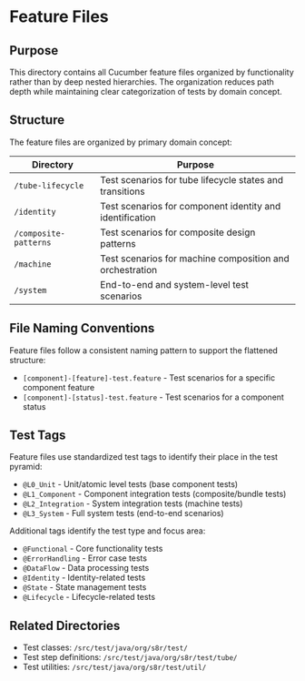<!--
Copyright (c) 2025 Eric C. Mumford (@heymumford)

This software was developed with analytical assistance from AI tools 
including Claude 3.7 Sonnet, Claude Code, and Google Gemini Deep Research,
which were used as paid services. All intellectual property rights 
remain exclusively with the copyright holder listed above.

Licensed under the Mozilla Public License 2.0
-->

# Feature Files

## Purpose

This directory contains all Cucumber feature files organized by functionality rather than by deep nested hierarchies. The organization reduces path depth while maintaining clear categorization of tests by domain concept.

## Structure

The feature files are organized by primary domain concept:

| Directory | Purpose |
|-----------|---------|
| `/tube-lifecycle` | Test scenarios for tube lifecycle states and transitions |
| `/identity` | Test scenarios for component identity and identification |
| `/composite-patterns` | Test scenarios for composite design patterns |
| `/machine` | Test scenarios for machine composition and orchestration |
| `/system` | End-to-end and system-level test scenarios |

## File Naming Conventions

Feature files follow a consistent naming pattern to support the flattened structure:

* `[component]-[feature]-test.feature` - Test scenarios for a specific component feature
* `[component]-[status]-test.feature` - Test scenarios for a component status

## Test Tags

Feature files use standardized test tags to identify their place in the test pyramid:

* `@L0_Unit` - Unit/atomic level tests (base component tests)
* `@L1_Component` - Component integration tests (composite/bundle tests)
* `@L2_Integration` - System integration tests (machine tests)
* `@L3_System` - Full system tests (end-to-end scenarios)

Additional tags identify the test type and focus area:

* `@Functional` - Core functionality tests
* `@ErrorHandling` - Error case tests
* `@DataFlow` - Data processing tests
* `@Identity` - Identity-related tests
* `@State` - State management tests
* `@Lifecycle` - Lifecycle-related tests

## Related Directories

* Test classes: `/src/test/java/org/s8r/test/`
* Test step definitions: `/src/test/java/org/s8r/test/tube/`
* Test utilities: `/src/test/java/org/s8r/test/util/`